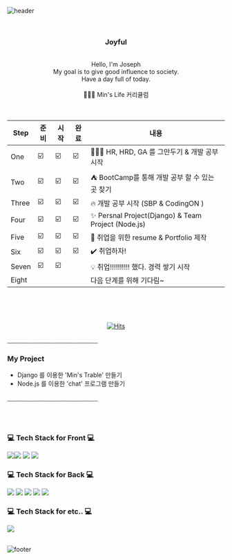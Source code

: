 
![header](https://capsule-render.vercel.app/api?type=Waving&color=auto&height=300&section=header&text=Welcome%20min's%20world&fontSize=90&fontColor=gradient)


<div align = "center">
  <br/>
    <h3>Joyful</h3><br/>
    Hello, I'm Joseph<br/>
    My goal is to give good influence to society.<br/>
    Have a day full of today.
    <br/>
    <br/> 
    🧑🏻‍💻 Min's Life 커리큘럼
  <br/>
  <br/>
  <br/>

|Step|준비|시작|완료|내용|
|-----|--|--|--|-----------|
| One |☑️|☑️|☑️| 🧑🏻‍💻 HR, HRD, GA 를 그만두기 & 개발 공부 시작 |
| Two |☑️|☑️|☑️| ⛺ BootCamp를 통해 개발 공부 할 수 있는 곳 찾기  |
| Three |☑️|☑️|☑️| 🔥 개발 공부 시작 (SBP & CodingON ) |
| Four |☑️|☑️|☑️| ✨ Persnal Project(Django) & Team Project (Node.js)  |
| Five |☑️|☑️|☑️| 📝 취업을 위한 resume & Portfolio 제작 |
| Six |☑️|☑️|☑️| ✔️ 취업하자! |
| Seven |☑️|☑️| | 💡 취업!!!!!!!!!! 했다. 경력 쌓기 시작  |
| Eight | | | | 다음 단계를 위해 기다림~ |

<br/>
<br/>
<br/>
  
[![Hits](https://hits.seeyoufarm.com/api/count/incr/badge.svg?url=https%3A%2F%2Fgithub.com%2FMin-dong-Hyeon%2FMin-dong-Hyeon.git&count_bg=%23BBD0AB&title_bg=%235EC679&icon=bilibili.svg&icon_color=%23E7E7E7&title=hi%7E&edge_flat=true)](https://hits.seeyoufarm.com)

</div>

﹏﹏﹏﹏﹏﹏﹏﹏﹏﹏﹏﹏﹏﹏﹏

### My Project

- Django 를 이용한 'Min's Trable' 만들기
- Node.js 를 이용한 'chat' 프로그램 만들기

  
﹏﹏﹏﹏﹏﹏﹏﹏﹏﹏﹏﹏﹏﹏﹏

<br/><br/>
 
<h3>💻 Tech Stack for Front 💻</h3>
 <img src="https://img.shields.io/badge/HTML-E34F26?style=flat-square&logo=HTML5&logoColor=white"/><img src="https://img.shields.io/badge/CSS-1572B6?style=flat-square&logo=CSS3&logoColor=white"/>
 <img src="https://img.shields.io/badge/JavaScript-F7DF1E?style=flat-square&logo=JavaScript&logoColor=white"/>
 <img src="https://img.shields.io/badge/Bootstrap-7952B3?style=flat-square&logo=Bootstrap&logoColor=white"/>
 
<h3>💻 Tech Stack for Back 💻</h3>
 <img src="https://img.shields.io/badge/Django-092E20?style=flat-square&logo=Django&logoColor=white"/>
 <img src="https://img.shields.io/badge/Spring-6DB33F?style=flat-square&logo=Spring&logoColor=white"/>
 <img src="https://img.shields.io/badge/Mysql-4479A1?style=flat-square&logo=Mysql&logoColor=white"/>
 <img src="https://img.shields.io/badge/MariaDB-1F305F?style=flat-square&logo=MariaDB&logoColor=white"/>
 <img src="https://img.shields.io/badge/Java-007396?style=flat-square&logo=Java&logoColor=white"/>

 
<h3>💻 Tech Stack for etc.. 💻</h3>
 <img src="https://img.shields.io/badge/Git-F05032?style=flat-square&logo=Git&logoColor=white"/>


<br/>

<br/>

![footer](https://capsule-render.vercel.app/api?type=waving&&color=gradient&height=100&section=footer&text=Good%20Bye&fontSize=30&fontSize=90)



